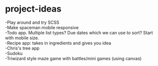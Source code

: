 # project-ideas

-Play around and try SCSS  
-Make spaceman mobile responsive  
-Todo app. Multiple list types? Due dates which we can use to sort? Start with mobile size.  
-Recipe app: takes in ingredients and gives you idea  
-Chris's tree app  
-Sudoku  
-Triwizard style maze game with battles/mini games (using canvas)    
